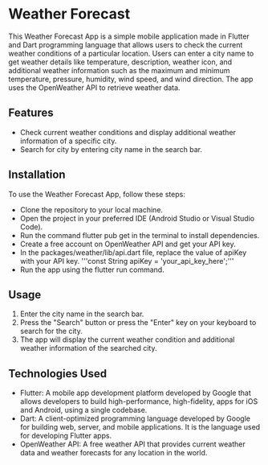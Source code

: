 # Weather Forecast
This Weather Forecast App is a simple mobile application made in Flutter and Dart programming language that allows users to check the current weather conditions of a particular location. Users can enter a city name to get weather details like temperature, description, weather icon, and additional weather information such as the maximum and minimum temperature, pressure, humidity, wind speed, and wind direction. The app uses the OpenWeather API to retrieve weather data. 

## Features
* Check current weather conditions and display additional weather information of a specific city.
* Search for city by entering city name in the search bar.

## Installation
To use the Weather Forecast App, follow these steps:
* Clone the repository to your local machine.
* Open the project in your preferred IDE (Android Studio or Visual Studio Code).
* Run the command flutter pub get in the terminal to install dependencies.
* Create a free account on OpenWeather API and get your API key.
* In the packages/weather/lib/api.dart file, replace the value of apiKey with your API key.
  '''const String apiKey = 'your_api_key_here';'''
* Run the app using the flutter run command.

## Usage
1. Enter the city name in the search bar.
2. Press the "Search" button or press the "Enter" key on your keyboard to search for the city.
3. The app will display the current weather condition and additional weather information of the searched city.

## Technologies Used
* Flutter: A mobile app development platform developed by Google that allows developers to build high-performance, high-fidelity, apps for iOS and Android, using a single codebase.
* Dart: A client-optimized programming language developed by Google for building web, server, and mobile applications. It is the language used for developing Flutter apps.
* OpenWeather API: A free weather API that provides current weather data and weather forecasts for any location in the world.
